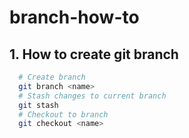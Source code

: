 # branch-how-to

## 1. How to create git branch
```sh
  # Create branch
  git branch <name>
  # Stash changes to current branch
  git stash
  # Checkout to branch
  git checkout <name>
```
